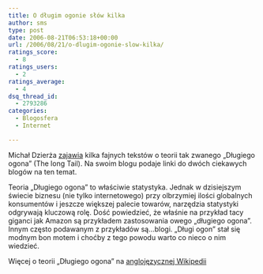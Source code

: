 ```yaml
---
title: O długim ogonie słów kilka
author: sms
type: post
date: 2006-08-21T06:53:18+00:00
url: /2006/08/21/o-dlugim-ogonie-slow-kilka/
ratings_score:
  - 8
ratings_users:
  - 2
ratings_average:
  - 4
dsq_thread_id:
  - 2793286
categories:
  - Blogosfera
  - Internet

---
```

Michał Dzierża <a target="_blank" href="http://www.dzierza.com/polish/2006/08/pozdrowienia-z-ogona.html#links">zajawia</a> kilka fajnych tekstów o teorii tak zwanego &#8222;Długiego ogona&#8221; (The long Tail). Na swoim blogu podaje linki do dwóch ciekawych blogów na ten temat.
  
Teoria &#8222;Długiego ogona&#8221; to właściwie statystyka. Jednak w dzisiejszym świecie biznesu (nie tylko internetowego) przy olbrzymiej ilości globalnych konsumentów i jeszcze większej palecie towarów, narzędzia statystyki odgrywają kluczową rolę. Dość powiedzieć, że właśnie na przykład tacy giganci jak Amazon są przykładem zastosowania owego &#8222;długiego ogona&#8221;. Innym często podawanym z przykładów są&#8230;blogi. &#8222;Długi ogon&#8221; stał się modnym bon motem i choćby z tego powodu warto co nieco o nim wiedzieć.
  
Więcej o teorii &#8222;Długiego ogona&#8221; na <a target="_blank" href="http://en.wikipedia.org/wiki/Long_tail">anglojęzycznej Wikipedii</a>